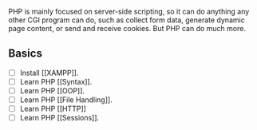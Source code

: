 PHP is mainly focused on server-side scripting, so it can do anything any other CGI program can do, such as collect form data, generate dynamic page content, or send and receive cookies. But PHP can do much more.
## Basics

- [ ] Install [[XAMPP]].
- [ ] Learn PHP [[Syntax]].
- [ ] Learn PHP [[OOP]].
- [ ] Learn PHP [[File Handling]].
- [ ] Learn PHP [[HTTP]]
- [ ] Learn PHP [[Sessions]].
